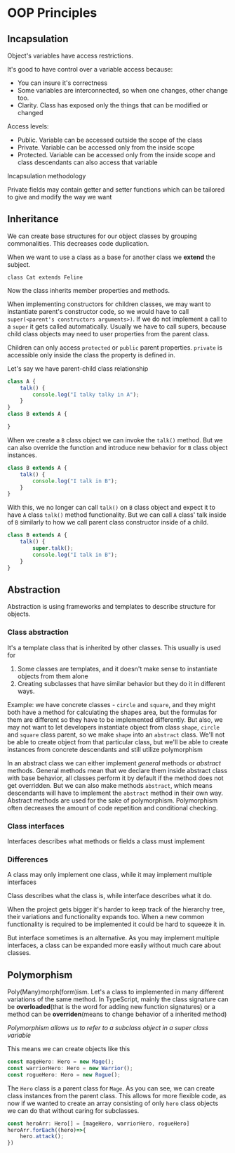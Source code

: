 # OOP Principles

## Incapsulation

Object's variables have access restrictions.

It's good to have control over a variable access because:
- You can insure it's correctness
- Some variables are interconnected, so when one changes, other change too.
- Clarity. Class has exposed only the things that can be modified or changed

Access levels:

- Public. Variable can be accessed outside the scope of the class
- Private. Variable can be accessed only from the inside scope
- Protected. Variable can be accessed only from the inside scope and class descendants can also access that variable

Incapsulation methodology

Private fields may contain getter and setter functions which can be tailored to give and modify the way we want 

## Inheritance

We can create base structures for our object classes by grouping commonalities. This decreases code duplication.

When we want to use a class as a base for another class we **extend** the subject.

`class Cat extends Feline`

Now the class inherits member properties and methods. 

When implementing constructors for children classes, we may want to instantiate parent's constructor code, so we would have to call `super(<parent's constructors arguments>)`. If we do not implement a call to a `super` it gets called automatically. Usually we have to call supers, because child class objects may need to user properties from the parent class.  


Children can only access `protected` or `public` parent properties. `private` is accessible only inside the class the property is defined in.

Let's say we have parent-child class relationship

```typescript
class A {
    talk() {
        console.log("I talky talky in A");
    }
}
class B extends A {

}
```
When we create a `B` class object we can invoke the `talk()` method. But we can also override the function and introduce new behavior for `B` class object instances.

```typescript
class B extends A {
    talk() {
        console.log("I talk in B");
    }
}
```

With this, we no longer can call `talk()` on `B` class object and expect it to have `A` class `talk()` method functionality.
But we can call `A` class' talk inside of `B` similarly to how we call parent class constructor inside of a child. 

```typescript
class B extends A {
    talk() {
        super.talk();
        console.log("I talk in B");
    }
}
```

## Abstraction

Abstraction is using frameworks and templates to describe structure for objects.

### Class abstraction

It's a template class that is inherited by other classes. This usually is used for 
1. Some classes are templates, and it doesn't make sense to instantiate objects from them alone
2. Creating subclasses that have similar behavior but they do it in different ways. 

Example: we have concrete classes - `circle` and `square`, and they might both have a method for calculating the shapes area, but the formulas for them are different so they have to be implemented differently. But also, we may not want to let developers instantiate object from class `shape`, `circle` and `square` class parent, so we make `shape` into an `abstract` class. We'll not be able to create object from that particular class, but we'll be able to create instances from concrete descendants and still utilize polymorphism

In an abstract class we can either implement *general* methods or *abstract* methods. General methods mean that we declare them inside abstract class with base behavior, all classes perform it by default if the method does not get overridden. But we can also make methods `abstract`, which means descendants will have to implement the `abstract` method in their own way. Abstract methods are used for the sake of polymorphism. Polymorphism often decreases the amount of code repetition and conditional checking. 

### Class interfaces

Interfaces describes what methods or fields a class must implement 

### Differences

A class may only implement one class, while it may implement multiple interfaces

Class describes what the class is, while interface describes what it do.

When the project gets bigger it's harder to keep track of the hierarchy tree, their variations and functionality expands too. When a new common functionality is required to be implemented it could be hard to squeeze it in.

But interface sometimes is an alternative. As you may implement multiple interfaces, a class can be expanded more easily without much care about classes.

## Polymorphism

Poly(Many)morph(form)ism. Let's a class to implemented in many different variations of the same method. In TypeScript, mainly the class signature can be **overloaded**(that is the word for adding new function signatures) or a method can be **overriden**(means to change behavior of a inherited method)

*Polymorphism allows us to refer to a subclass object in a super class variable*

This means we can create objects like this

```TypeScript
const mageHero: Hero = new Mage();
const warriorHero: Hero = new Warrior();
const rogueHero: Hero = new Rogue();
```

The `Hero` class is a parent class for `Mage`. As you can see, we can create class instances from the parent class. This allows for more flexible code, as now if we wanted to create an array consisting of only `hero` class objects we can do that without caring for subclasses.

```typescript
const heroArr: Hero[] = [mageHero, warriorHero, rogueHero]
heroArr.forEach((hero)=>{
    hero.attack();
}) 
```
